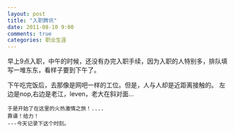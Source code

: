 ```yaml
---
layout: post
title: "入职腾讯"
date: 2011-08-10 9:00
comments: true
categories: 职业生涯
---
```

早上9点入职，中午的时候，还没有办完入职手续，因为入职的人特别多，排队填写一堆东东，看样子要到下午了。

   下午吃完饭后，去那像是网吧一样的工位。但是，人与人却是近距离接触的。
   左边是nop,右边是老江，leven，老大在斜对面...
           
    于是开始了在这里的火热激情之旅！....
    靠谱！给力！
    ---今天记录下这个时刻。
